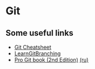 # Git

## Some useful links

* [Git Cheatsheet](https://ndpsoftware.com/git-cheatsheet.html)
* [LearnGitBranching](https://learngitbranching.js.org/)
* [Pro Git book (2nd Edition)](https://git-scm.com/book/en/v2) [(ru)](https://git-scm.com/book/ru/v2)